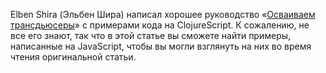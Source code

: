 Elben Shira (Эльбен Шира) написал хорошее руководство «[Осваиваем трансдьюсеры][0]» с примерами кода на
ClojureScript. К сожалению, не все его знают, так что в этой статье вы сможете найти примеры, 
написанные на JavaScript, чтобы вы могли взглянуть на них во время чтения оригинальной статьи.

[0]: http://elbenshira.com/blog/understanding-transducers/
